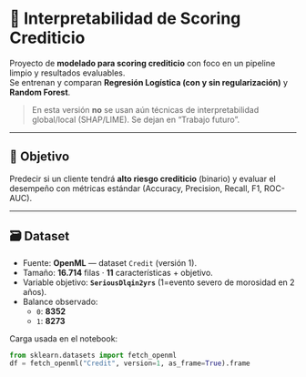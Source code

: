 # 🧠 Interpretabilidad de Scoring Crediticio

Proyecto de **modelado para scoring crediticio** con foco en un pipeline limpio y resultados evaluables.  
Se entrenan y comparan **Regresión Logística (con y sin regularización)** y **Random Forest**.  
> En esta versión **no** se usan aún técnicas de interpretabilidad global/local (SHAP/LIME). Se dejan en “Trabajo futuro”.

---

## 🎯 Objetivo
Predecir si un cliente tendrá **alto riesgo crediticio** (binario) y evaluar el desempeño con métricas estándar (Accuracy, Precision, Recall, F1, ROC-AUC).

---

## 🗃️ Dataset
- Fuente: **OpenML** — dataset `Credit` (versión 1).
- Tamaño: **16.714** filas · **11** características + objetivo.
- Variable objetivo: **`SeriousDlqin2yrs`** (1=evento severo de morosidad en 2 años).
- Balance observado:
  - `0`: **8352**
  - `1`: **8273**

Carga usada en el notebook:
```python
from sklearn.datasets import fetch_openml
df = fetch_openml("Credit", version=1, as_frame=True).frame
